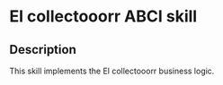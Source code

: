 # El collectooorr ABCI skill

## Description

This skill implements the El collectooorr business logic.